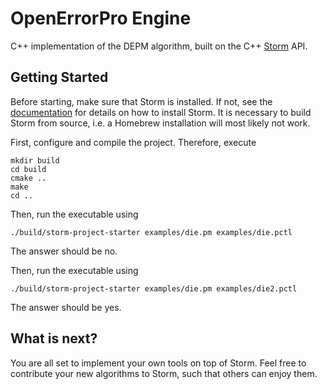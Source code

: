 # OpenErrorPro Engine
C++ implementation of the DEPM algorithm, built on the C++ [Storm](https://www.stormchecker.org) API.

## Getting Started
Before starting, make sure that Storm is installed. If not, see the [documentation](https://www.stormchecker.org/documentation/obtain-storm/build.html) for details on how to install Storm. It is necessary to build Storm from source, i.e. a Homebrew installation will most likely not work.

First, configure and compile the project. Therefore, execute
```
mkdir build
cd build
cmake ..
make
cd ..
```

Then, run the executable using 
```
./build/storm-project-starter examples/die.pm examples/die.pctl
```
The answer should be no.

Then, run the executable using 
```
./build/storm-project-starter examples/die.pm examples/die2.pctl
```
The answer should be yes.

## What is next?
You are all set to implement your own tools on top of Storm.
Feel free to contribute your new algorithms to Storm, such that others can enjoy them.
